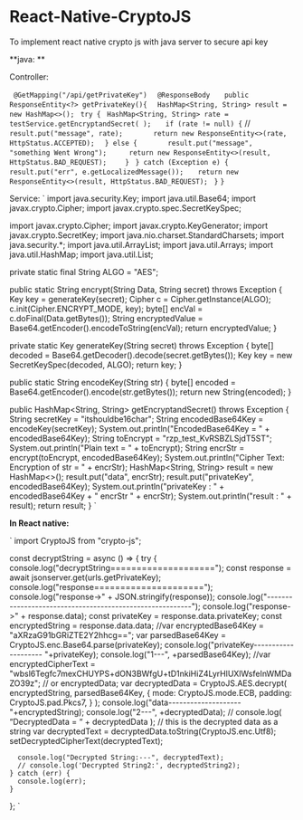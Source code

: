 # React-Native-CryptoJS
To  implement react native crypto js with java server to secure api key

**java:
**

Controller:


` @GetMapping("/api/getPrivateKey")`
  `  @ResponseBody`
 `   public ResponseEntity<?> getPrivateKey(){`
      `  HashMap<String, String> result = new HashMap<>();`
       ` try {`
           ` HashMap<String, String> rate = testService.getEncryptandSecret( );`
         `   if (rate != null) {`
//           `     result.put("message", rate);`
         `       return new ResponseEntity<>(rate, HttpStatus.ACCEPTED);`
          `  } else {`
         `       result.put("message", "something Went Wrong");`
           `     return new ResponseEntity<>(result, HttpStatus.BAD_REQUEST);`
        `    }`
       ` } catch (Exception e) {`
          `  result.put("err", e.getLocalizedMessage());`
         `   return new ResponseEntity<>(result, HttpStatus.BAD_REQUEST);`
       ` }`
   ` } `

Service:
`
import java.security.Key;
import java.util.Base64;
import javax.crypto.Cipher;
import javax.crypto.spec.SecretKeySpec;

import javax.crypto.Cipher;
import javax.crypto.KeyGenerator;
import javax.crypto.SecretKey;
import java.nio.charset.StandardCharsets;
import java.security.*;
import java.util.ArrayList;
import java.util.Arrays;
import java.util.HashMap;
import java.util.List;

private static final String ALGO = "AES";

public static String encrypt(String Data, String secret) throws Exception {
    Key key = generateKey(secret);
    Cipher c = Cipher.getInstance(ALGO);
    c.init(Cipher.ENCRYPT_MODE, key);
    byte[] encVal = c.doFinal(Data.getBytes());
    String encryptedValue = Base64.getEncoder().encodeToString(encVal);
    return encryptedValue;
}

private static Key generateKey(String secret) throws Exception {
    byte[] decoded = Base64.getDecoder().decode(secret.getBytes());
    Key key = new SecretKeySpec(decoded, ALGO);
    return key;
}

public static String encodeKey(String str) {
    byte[] encoded = Base64.getEncoder().encode(str.getBytes());
    return new String(encoded);
}

public HashMap<String, String> getEncryptandSecret() throws Exception {
    String secretKey = "itshouldbe16char";
    String encodedBase64Key = encodeKey(secretKey);
    System.out.println("EncodedBase64Key = " + encodedBase64Key);
    String toEncrypt = "rzp_test_KvRSBZLSjdT5ST";
    System.out.println("Plain text = " + toEncrypt);
    String encrStr = encrypt(toEncrypt, encodedBase64Key);
    System.out.println("Cipher Text: Encryption of str = " + encrStr);
    HashMap<String, String> result = new HashMap<>();
    result.put("data", encrStr);
    result.put("privateKey", encodedBase64Key);
    System.out.println("privateKey : " + encodedBase64Key + " encrStr " + encrStr);
    System.out.println("result : " + result);
    return result;
}
`



**In React native:**


`
import CryptoJS from "crypto-js";


const decryptString = async () => {
    try {
      console.log("decryptString====================");
      const response = await jsonserver.get(urls.getPrivateKey);
      console.log("response=====================");
      console.log("response->" + JSON.stringify(response));
      console.log("---------------------------------------------------------");
      console.log("response->" + response.data);
      const privateKey = response.data.privateKey;
      const encryptedString = response.data.data;
      //var encryptedBase64Key = "aXRzaG91bGRiZTE2Y2hhcg==";
    var parsedBase64Key = CryptoJS.enc.Base64.parse(privateKey);
    console.log("privateKey--------------------   "+privateKey);
    console.log("1---", +parsedBase64Key);
    //var encryptedCipherText = "wbsl6Tegfc7mexCHUYPS+dON3BWfgU+tD1nkiHiZ4LyrHlUXlWsfeInWMDaZO39z"; // or encryptedData;
    var decryptedData = CryptoJS.AES.decrypt(
      encryptedString,
      parsedBase64Key,
      {
        mode: CryptoJS.mode.ECB,
        padding: CryptoJS.pad.Pkcs7,
      }
    );
    console.log("data--------------------   "+encryptedString);
    console.log("2---", +decryptedData);
    // console.log( “DecryptedData = “ + decryptedData );
    // this is the decrypted data as a string
    var decryptedText = decryptedData.toString(CryptoJS.enc.Utf8);
    setDecryptedCipherText(decryptedText);


      console.log("Decrypted String:---", decryptedText);
      // console.log('Decrypted String2:', decryptedString2);
    } catch (err) {
      console.log(err);
    }
  };
`
